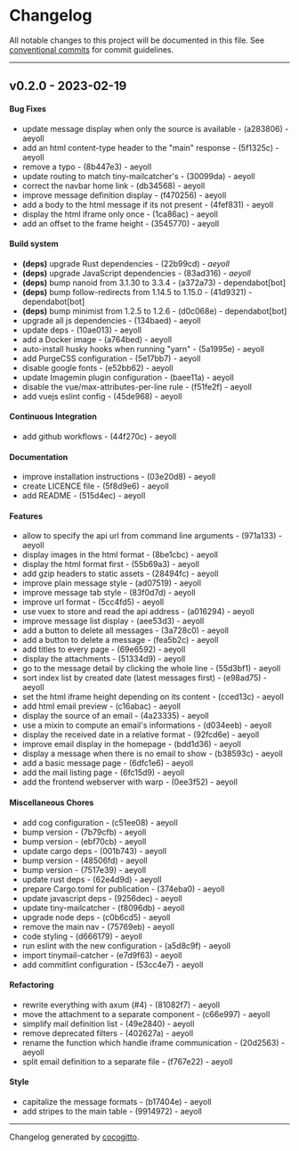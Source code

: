 # Changelog
All notable changes to this project will be documented in this file. See [conventional commits](https://www.conventionalcommits.org/) for commit guidelines.

- - -
## v0.2.0 - 2023-02-19
#### Bug Fixes
- update message display when only the source is available - (a283806) - aeyoll
- add an html content-type header to the "main" response - (5f1325c) - aeyoll
- remove a typo - (8b447e3) - aeyoll
- update routing to match tiny-mailcatcher's - (30099da) - aeyoll
- correct the navbar home link - (db34568) - aeyoll
- improve message definition display - (f470256) - aeyoll
- add a body to the html message if its not present - (4fef831) - aeyoll
- display the html iframe only once - (1ca86ac) - aeyoll
- add an offset to the frame height - (3545770) - aeyoll
#### Build system
- **(deps)** upgrade Rust dependencies - (22b99cd) - *aeyoll*
- **(deps)** upgrade JavaScript dependencies - (83ad316) - *aeyoll*
- **(deps)** bump nanoid from 3.1.30 to 3.3.4 - (a372a73) - dependabot[bot]
- **(deps)** bump follow-redirects from 1.14.5 to 1.15.0 - (41d9321) - dependabot[bot]
- **(deps)** bump minimist from 1.2.5 to 1.2.6 - (d0c068e) - dependabot[bot]
- upgrade all js dependencies - (134baed) - aeyoll
- update deps - (10ae013) - aeyoll
- add a Docker image - (a764bed) - aeyoll
- auto-install husky hooks when running "yarn" - (5a1995e) - aeyoll
- add PurgeCSS configuration - (5e17bb7) - aeyoll
- disable google fonts - (e52bb62) - aeyoll
- update Imagemin plugin configuration - (baee11a) - aeyoll
- disable the vue/max-attributes-per-line rule - (f51fe2f) - aeyoll
- add vuejs eslint config - (45de968) - aeyoll
#### Continuous Integration
- add github workflows - (44f270c) - aeyoll
#### Documentation
- improve installation instructions - (03e20d8) - aeyoll
- create LICENCE file - (5f8d9e6) - aeyoll
- add README - (515d4ec) - aeyoll
#### Features
- allow to specify the api url from command line arguments - (971a133) - aeyoll
- display images in the html format - (8be1cbc) - aeyoll
- display the html format first - (55b69a3) - aeyoll
- add gzip headers to static assets - (28494fc) - aeyoll
- improve plain message style - (ad07519) - aeyoll
- improve message tab style - (83f0d7d) - aeyoll
- improve url format - (5cc4fd5) - aeyoll
- use vuex to store and read the api address - (a016294) - aeyoll
- improve message list display - (aee53d3) - aeyoll
- add a button to delete all messages - (3a728c0) - aeyoll
- add a button to delete a message - (fea5b2c) - aeyoll
- add titles to every page - (69e6592) - aeyoll
- display the attachments - (51334d9) - aeyoll
- go to the message detail by clicking the whole line - (55d3bf1) - aeyoll
- sort index list by created date (latest messages first) - (e98ad75) - aeyoll
- set the html iframe height depending on its content - (cced13c) - aeyoll
- add html email preview - (c16abac) - aeyoll
- display the source of an email - (4a23335) - aeyoll
- use a mixin to compute an email's informations - (d034eeb) - aeyoll
- display the received date in a relative format - (92fcd6e) - aeyoll
- improve email display in the homepage - (bdd1d36) - aeyoll
- display a message when there is no email to show - (b38593c) - aeyoll
- add a basic message page - (6dfc1e6) - aeyoll
- add the mail listing page - (6fc15d9) - aeyoll
- add the frontend webserver with warp - (0ee3f52) - aeyoll
#### Miscellaneous Chores
- add cog configuration - (c51ee08) - aeyoll
- bump version - (7b79cfb) - aeyoll
- bump version - (ebf70cb) - aeyoll
- update cargo deps - (001b743) - aeyoll
- bump version - (48506fd) - aeyoll
- bump version - (7517e39) - aeyoll
- update rust deps - (62e4d9d) - aeyoll
- prepare Cargo.toml for publication - (374eba0) - aeyoll
- update javascript deps - (9256dec) - aeyoll
- update tiny-mailcatcher - (f8096db) - aeyoll
- upgrade node deps - (c0b6cd5) - aeyoll
- remove the main nav - (75769eb) - aeyoll
- code styling - (d666179) - aeyoll
- run eslint with the new configuration - (a5d8c9f) - aeyoll
- import tinymail-catcher - (e7d9f63) - aeyoll
- add commitlint configuration - (53cc4e7) - aeyoll
#### Refactoring
- rewrite everything with axum (#4) - (81082f7) - aeyoll
- move the attachment to a separate component - (c66e997) - aeyoll
- simplify mail definition list - (49e2840) - aeyoll
- remove deprecated filters - (402627a) - aeyoll
- rename the function which handle iframe communication - (20d2563) - aeyoll
- split email definition to a separate file - (f767e22) - aeyoll
#### Style
- capitalize the message formats - (b17404e) - aeyoll
- add stripes to the main table - (9914972) - aeyoll

- - -

Changelog generated by [cocogitto](https://github.com/cocogitto/cocogitto).